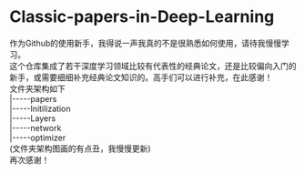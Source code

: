 # Classic-papers-in-Deep-Learning  
作为Github的使用新手，我得说一声我真的不是很熟悉如何使用，请待我慢慢学习。  
这个仓库集成了若干深度学习领域比较有代表性的经典论文，还是比较偏向入门的新手，或需要细细补充经典论文知识的。高手们可以进行补充，在此感谢！  
文件夹架构如下  
|-----papers  
     |-----Initilization  
     |-----Layers  
     |-----network  
     |-----optimizer  
(文件夹架构图画的有点丑，我慢慢更新)  
再次感谢！  

